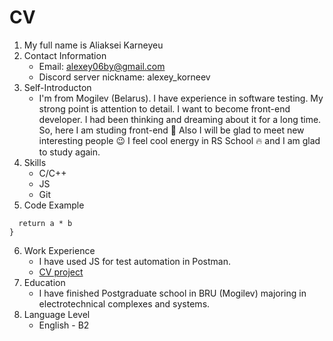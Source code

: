 # CV
1. My full name is Aliaksei Karneyeu
2. Contact Information
    * Email: alexey06by@gmail.com
    * Discord server nickname: alexey_korneev
3. Self-Introducton
    * I'm from Mogilev (Belarus). I have experience in software testing. My strong point is attention to detail. I want to become front-end developer. I had been thinking and dreaming about it for a long time. So, here I am studing front-end 🙂 Also I will be glad to meet new interesting people 😉 I feel cool energy in RS School 🔥 and I am glad to study again.
4. Skills
    * C/C++
    * JS
    * Git
5. Code Example
```function multiply(a, b){
  return a * b
}
```
6. Work Experience
    * I have used JS for test automation in Postman.
    * [CV project](https://github.com/Alexey06by/rsschool-cv/tree/gh-pages)
7. Education
    * I have finished Postgraduate school in BRU (Mogilev) majoring in electrotechnical complexes and systems.
8. Language Level
    * English - B2